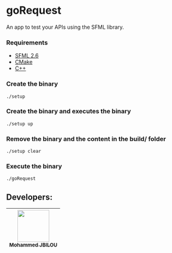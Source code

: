 # goRequest

An app to test your APIs using the SFML library.


### Requirements
- [SFML 2.6](https://www.sfml-dev.org/download/sfml/2.6.0/)
- [CMake](https://cmake.org/install/)
- [C++](https://linuxconfig.org/how-to-install-g-the-c-compiler-on-ubuntu-18-04-bionic-beaver-linux)

### Create the binary
```shell
./setup
```

### Create the binary and executes the binary
```shell
./setup up
```

### Remove the binary and the content in the build/ folder
```shell
./setup clear
```

### Execute the binary
```shell
./goRequest
```

## Developers:

| [<img src="https://github.com/Molaryy.png?size=85" width=85><br><sub>Mohammed JBILOU</sub>](https://github.com/Molaryy)
|:---:|